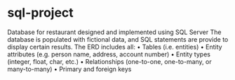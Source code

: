 # sql-project

Database for restaurant designed and implemented using SQL Server
The database is populated with fictional data, and SQL statements are provide to display certain results.
The ERD includes all:
• Tables (i.e. entities)
• Entity attributes (e.g. person name, address, account number)
• Entity types (integer, float, char, etc.)
• Relationships (one-to-one, one-to-many, or many-to-many)
• Primary and foreign keys
